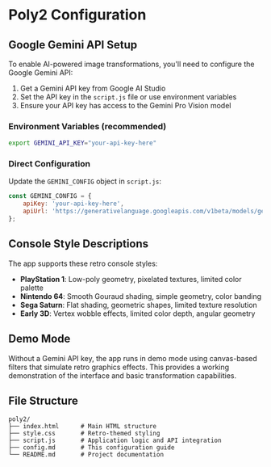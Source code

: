 # Poly2 Configuration

## Google Gemini API Setup

To enable AI-powered image transformations, you'll need to configure the Google Gemini API:

1. Get a Gemini API key from Google AI Studio
2. Set the API key in the `script.js` file or use environment variables
3. Ensure your API key has access to the Gemini Pro Vision model

### Environment Variables (recommended)
```bash
export GEMINI_API_KEY="your-api-key-here"
```

### Direct Configuration
Update the `GEMINI_CONFIG` object in `script.js`:
```javascript
const GEMINI_CONFIG = {
    apiKey: 'your-api-key-here',
    apiUrl: 'https://generativelanguage.googleapis.com/v1beta/models/gemini-pro-vision:generateContent'
};
```

## Console Style Descriptions

The app supports these retro console styles:

- **PlayStation 1**: Low-poly geometry, pixelated textures, limited color palette
- **Nintendo 64**: Smooth Gouraud shading, simple geometry, color banding
- **Sega Saturn**: Flat shading, geometric shapes, limited texture resolution
- **Early 3D**: Vertex wobble effects, limited color depth, angular geometry

## Demo Mode

Without a Gemini API key, the app runs in demo mode using canvas-based filters that simulate retro graphics effects. This provides a working demonstration of the interface and basic transformation capabilities.

## File Structure

```
poly2/
├── index.html      # Main HTML structure
├── style.css       # Retro-themed styling
├── script.js       # Application logic and API integration
├── config.md       # This configuration guide
└── README.md       # Project documentation
```